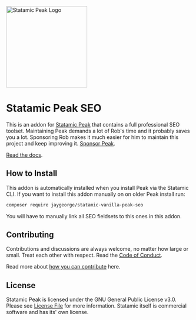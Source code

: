 <img class="margin-bottom: 1rem;" src="https://cdn.studio1902.nl/assets/statamic-peak/statamic-peak-logo.png?v=4" width="220" alt="Statamic Peak Logo" />

# Statamic Peak SEO

This is an addon for [Statamic Peak](https://github.com/studio1902/statamic-peak) that contains a full professional SEO toolset.
Maintaining Peak demands a lot of Rob's time and it probably saves you a lot. Sponsoring Rob makes it much easier for him to maintain this project and keep improving it. [Sponsor Peak](https://github.com/sponsors/studio1902).


[Read the docs](https://peak.1902.studio).

## How to Install

This addon is automatically installed when you install Peak via the Statamic CLI. If you want to install this addon manually on on older Peak install run:

``` bash
composer require jaygeorge/statamic-vanilla-peak-seo
```

You will have to manually link all SEO fieldsets to this ones in this addon.

## Contributing

Contributions and discussions are always welcome, no matter how large or small. Treat each other with respect. Read the [Code of Conduct](https://github.com/studio1902/statamic-peak-commands/blob/main/.github/CODE_OF_CONDUCT.md).

Read more about [how you can contribute](https://peak.1902.studio/other/contributing.html) here.

## License

Statamic Peak is licensed under the GNU General Public License v3.0. Please see [License File](LICENSE.md) for more information. Statamic itself is commercial software and has its' own license.
